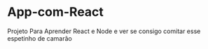 # App-com-React
Projeto Para Aprender React e Node
 e ver se consigo comitar esse espetinho de camarão
